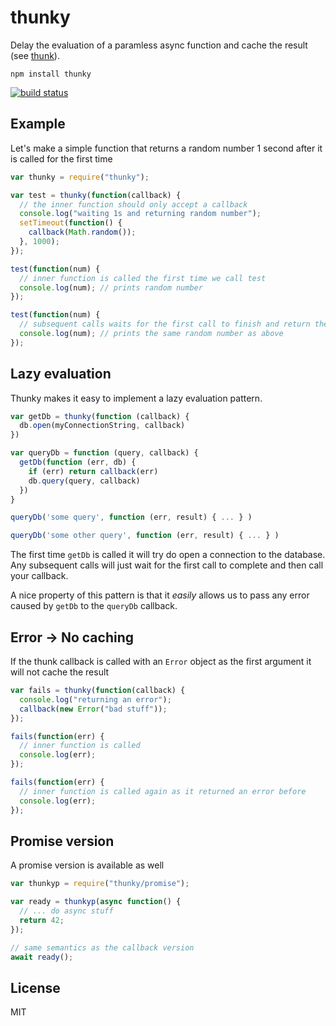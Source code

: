 # thunky

Delay the evaluation of a paramless async function and cache the result (see [thunk](http://en.wikipedia.org/wiki/Thunk_%28functional_programming%29)).

```
npm install thunky
```

[![build status](http://img.shields.io/travis/mafintosh/thunky.svg?style=flat)](http://travis-ci.org/mafintosh/thunky)

## Example

Let's make a simple function that returns a random number 1 second after it is called for the first time

```js
var thunky = require("thunky");

var test = thunky(function(callback) {
  // the inner function should only accept a callback
  console.log("waiting 1s and returning random number");
  setTimeout(function() {
    callback(Math.random());
  }, 1000);
});

test(function(num) {
  // inner function is called the first time we call test
  console.log(num); // prints random number
});

test(function(num) {
  // subsequent calls waits for the first call to finish and return the same value
  console.log(num); // prints the same random number as above
});
```

## Lazy evaluation

Thunky makes it easy to implement a lazy evaluation pattern.

```js
var getDb = thunky(function (callback) {
  db.open(myConnectionString, callback)
})

var queryDb = function (query, callback) {
  getDb(function (err, db) {
    if (err) return callback(err)
    db.query(query, callback)
  })
}

queryDb('some query', function (err, result) { ... } )

queryDb('some other query', function (err, result) { ... } )
```

The first time `getDb` is called it will try do open a connection to the database.
Any subsequent calls will just wait for the first call to complete and then call your callback.

A nice property of this pattern is that it _easily_ allows us to pass any error caused by `getDb` to the `queryDb` callback.

## Error → No caching

If the thunk callback is called with an `Error` object as the first argument it will not cache the result

```js
var fails = thunky(function(callback) {
  console.log("returning an error");
  callback(new Error("bad stuff"));
});

fails(function(err) {
  // inner function is called
  console.log(err);
});

fails(function(err) {
  // inner function is called again as it returned an error before
  console.log(err);
});
```

## Promise version

A promise version is available as well

```js
var thunkyp = require("thunky/promise");

var ready = thunkyp(async function() {
  // ... do async stuff
  return 42;
});

// same semantics as the callback version
await ready();
```

## License

MIT
